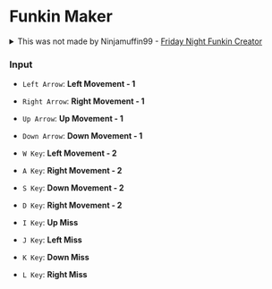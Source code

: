 # Funkin Maker
<details>
  <summary>This was not made by Ninjamuffin99 - <a target="blank_" href="https://ninja-muffin24.itch.io/funkin">Friday Night Funkin Creator</a></summary>
  On <a target="blank_" href="https://ninja-muffin24.itch.io/">Ninjamuffin99</a>'s Itch Page you can find all of his games!
</details>

### Input
- `Left Arrow`: **Left Movement - 1**
- `Right Arrow`: **Right Movement - 1**
- `Up Arrow`: **Up Movement - 1**
- `Down Arrow`: **Down Movement - 1**

- `W Key`: **Left Movement - 2**
- `A Key`: **Right Movement - 2**
- `S Key`: **Down Movement - 2**
- `D Key`: **Right Movement - 2**

- `I Key`: **Up Miss**
- `J Key`: **Left Miss**
- `K Key`: **Down Miss**
- `L Key`: **Right Miss**